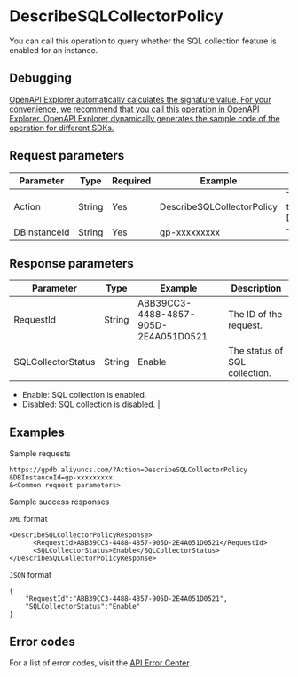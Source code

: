 # DescribeSQLCollectorPolicy

You can call this operation to query whether the SQL collection feature is enabled for an instance.

## Debugging

[OpenAPI Explorer automatically calculates the signature value. For your convenience, we recommend that you call this operation in OpenAPI Explorer. OpenAPI Explorer dynamically generates the sample code of the operation for different SDKs.](https://api.aliyun.com/#product=gpdb&api=DescribeSQLCollectorPolicy&type=RPC&version=2016-05-03)

## Request parameters

|Parameter|Type|Required|Example|Description|
|---------|----|--------|-------|-----------|
|Action|String|Yes|DescribeSQLCollectorPolicy|The operation that you want to perform. Set the value to DescribeSQLCollectorPolicy. |
|DBInstanceId|String|Yes|gp-xxxxxxxxx|The ID of the instance. |

## Response parameters

|Parameter|Type|Example|Description|
|---------|----|-------|-----------|
|RequestId|String|ABB39CC3-4488-4857-905D-2E4A051D0521|The ID of the request. |
|SQLCollectorStatus|String|Enable|The status of SQL collection.

 -   Enable: SQL collection is enabled.
-   Disabled: SQL collection is disabled. |

## Examples

Sample requests

```
https://gpdb.aliyuncs.com/?Action=DescribeSQLCollectorPolicy
&DBInstanceId=gp-xxxxxxxxx
&<Common request parameters>
```

Sample success responses

`XML` format

```
<DescribeSQLCollectorPolicyResponse>
	  <RequestId>ABB39CC3-4488-4857-905D-2E4A051D0521</RequestId>
	  <SQLCollectorStatus>Enable</SQLCollectorStatus>
</DescribeSQLCollectorPolicyResponse>
```

`JSON` format

```
{
    "RequestId":"ABB39CC3-4488-4857-905D-2E4A051D0521",
    "SQLCollectorStatus":"Enable"
}
```

## Error codes

For a list of error codes, visit the [API Error Center](https://error-center.alibabacloud.com/status/product/gpdb).

